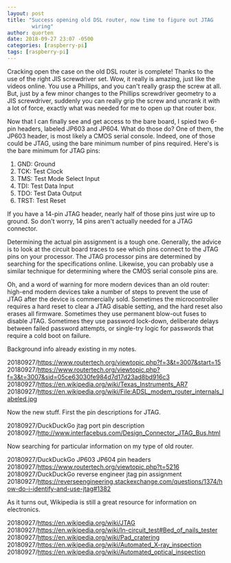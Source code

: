 ```yaml
---
layout: post
title: "Success opening old DSL router, now time to figure out JTAG
        wiring"
author: quorten
date: 2018-09-27 23:07 -0500
categories: [raspberry-pi]
tags: [raspberry-pi]
---
```


Cracking open the case on the old DSL router is complete!  Thanks to
the use of the right JIS screwdriver set.  Wow, it really is amazing,
just like the videos online.  You use a Phillips, and you can't really
grasp the screw at all.  But, just by a few minor changes to the
Phillips screwdriver geometry to a JIS screwdriver, suddenly you can
really grip the screw and uncrank it with a lot of force, exactly what
was needed for me to open up that router box.

Now that I can finally see and get access to the bare board, I spied
two 6-pin headers, labeled JP603 and JP604.  What do those do?  One of
them, the JP603 header, is most likely a CMOS serial console.  Indeed,
one of those could be JTAG, using the bare minimum number of pins
required.  Here's is the bare minimum for JTAG pins:

1. GND: Ground
2. TCK: Test Clock
3. TMS: Test Mode Select Input
4. TDI: Test Data Input
5. TDO: Test Data Output
6. TRST: Test Reset

If you have a 14-pin JTAG header, nearly half of those pins just wire
up to ground.  So don't worry, 14 pins aren't actually needed for a
JTAG connector.

Determining the actual pin assignment is a tough one.  Generally, the
advice is to look at the circuit board traces to see which pins
connect to the JTAG pins on your processor.  The JTAG processor pins
are determined by searching for the specifications online.  Likewise,
you can probably use a similar technique for determining where the
CMOS serial console pins are.

Oh, and a word of warning for more modern devices than an old router:
high-end modern devices take a number of steps to prevent the use of
JTAG after the device is commercially sold.  Sometimes the
microcontroller requires a hard reset to clear a JTAG disable setting,
and the hard reset also erases all firmware.  Sometimes they use
permanent blow-out fuses to disable JTAG.  Sometimes they use password
lock-down, deliberate delays between failed password attempts, or
single-try logic for passwords that require a cold boot on failure.

<!-- more -->

Background info already existing in my notes.

20180927/https://www.routertech.org/viewtopic.php?f=3&t=3007&start=15  
20180927/https://www.routertech.org/viewtopic.php?f=3&t=3007&sid=05ce63030fe984d7d17d23ad8bd916c3  
20180927/https://en.wikipedia.org/wiki/Texas_Instruments_AR7  
20180927/https://en.wikipedia.org/wiki/File:ADSL_modem_router_internals_labeled.jpg

Now the new stuff.  First the pin descriptions for JTAG.

20180927/DuckDuckGo jtag port pin description  
20180927/http://www.interfacebus.com/Design_Connector_JTAG_Bus.html

Now searching for particular information on my type of old router.

20180927/DuckDuckGo JP603 JP604 pin headers  
20180927/https://www.routertech.org/viewtopic.php?t=5216  
20180927/DuckDuckGo reverse engineer jtag pin assignment  
20180927/https://reverseengineering.stackexchange.com/questions/1374/how-do-i-identify-and-use-jtag#1382

As it turns out, Wikipedia is still a great resource for information
on electronics.

20180927/https://en.wikipedia.org/wiki/JTAG  
20180927/https://en.wikipedia.org/wiki/In-circuit_test#Bed_of_nails_tester  
20180927/https://en.wikipedia.org/wiki/Pad_cratering  
20180927/https://en.wikipedia.org/wiki/Automated_X-ray_inspection  
20180927/https://en.wikipedia.org/wiki/Automated_optical_inspection
